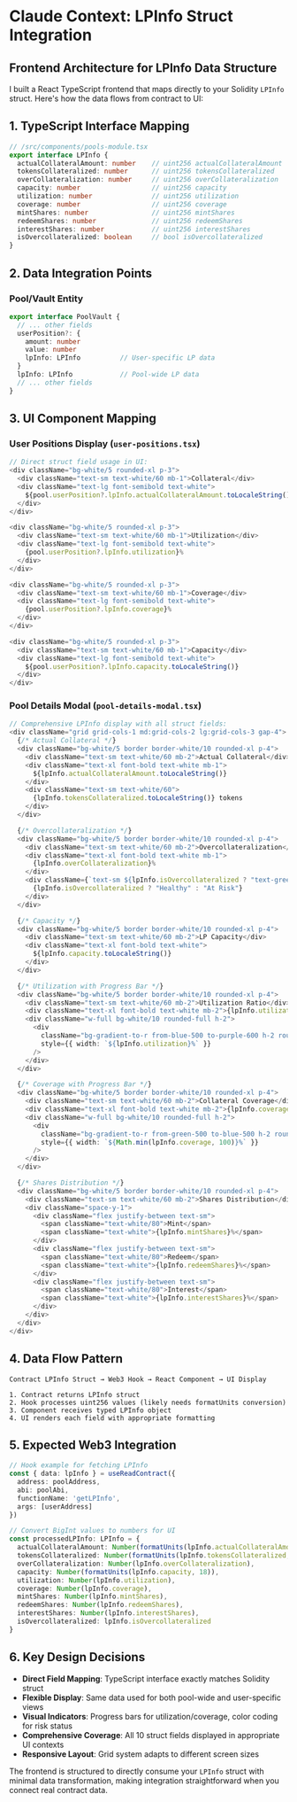 # Claude Context: LPInfo Struct Integration

## Frontend Architecture for LPInfo Data Structure

I built a React TypeScript frontend that maps directly to your Solidity `LPInfo` struct. Here's how the data flows from contract to UI:

## 1. TypeScript Interface Mapping

```typescript
// /src/components/pools-module.tsx
export interface LPInfo {
  actualCollateralAmount: number    // uint256 actualCollateralAmount
  tokensCollateralized: number      // uint256 tokensCollateralized  
  overCollateralization: number     // uint256 overCollateralization
  capacity: number                  // uint256 capacity
  utilization: number               // uint256 utilization
  coverage: number                  // uint256 coverage
  mintShares: number                // uint256 mintShares
  redeemShares: number              // uint256 redeemShares
  interestShares: number            // uint256 interestShares
  isOvercollateralized: boolean     // bool isOvercollateralized
}
```

## 2. Data Integration Points

### Pool/Vault Entity
```typescript
export interface PoolVault {
  // ... other fields
  userPosition?: {
    amount: number
    value: number
    lpInfo: LPInfo          // User-specific LP data
  }
  lpInfo: LPInfo            // Pool-wide LP data
  // ... other fields
}
```

## 3. UI Component Mapping

### User Positions Display (`user-positions.tsx`)
```typescript
// Direct struct field usage in UI:
<div className="bg-white/5 rounded-xl p-3">
  <div className="text-sm text-white/60 mb-1">Collateral</div>
  <div className="text-lg font-semibold text-white">
    ${pool.userPosition?.lpInfo.actualCollateralAmount.toLocaleString()}
  </div>
</div>

<div className="bg-white/5 rounded-xl p-3">
  <div className="text-sm text-white/60 mb-1">Utilization</div>
  <div className="text-lg font-semibold text-white">
    {pool.userPosition?.lpInfo.utilization}%
  </div>
</div>

<div className="bg-white/5 rounded-xl p-3">
  <div className="text-sm text-white/60 mb-1">Coverage</div>
  <div className="text-lg font-semibold text-white">
    {pool.userPosition?.lpInfo.coverage}%
  </div>
</div>

<div className="bg-white/5 rounded-xl p-3">
  <div className="text-sm text-white/60 mb-1">Capacity</div>
  <div className="text-lg font-semibold text-white">
    ${pool.userPosition?.lpInfo.capacity.toLocaleString()}
  </div>
</div>
```

### Pool Details Modal (`pool-details-modal.tsx`)
```typescript
// Comprehensive LPInfo display with all struct fields:
<div className="grid grid-cols-1 md:grid-cols-2 lg:grid-cols-3 gap-4">
  {/* Actual Collateral */}
  <div className="bg-white/5 border border-white/10 rounded-xl p-4">
    <div className="text-sm text-white/60 mb-2">Actual Collateral</div>
    <div className="text-xl font-bold text-white mb-1">
      ${lpInfo.actualCollateralAmount.toLocaleString()}
    </div>
    <div className="text-sm text-white/60">
      {lpInfo.tokensCollateralized.toLocaleString()} tokens
    </div>
  </div>

  {/* Overcollateralization */}
  <div className="bg-white/5 border border-white/10 rounded-xl p-4">
    <div className="text-sm text-white/60 mb-2">Overcollateralization</div>
    <div className="text-xl font-bold text-white mb-1">
      {lpInfo.overCollateralization}%
    </div>
    <div className={`text-sm ${lpInfo.isOvercollateralized ? "text-green-400" : "text-red-400"}`}>
      {lpInfo.isOvercollateralized ? "Healthy" : "At Risk"}
    </div>
  </div>

  {/* Capacity */}
  <div className="bg-white/5 border border-white/10 rounded-xl p-4">
    <div className="text-sm text-white/60 mb-2">LP Capacity</div>
    <div className="text-xl font-bold text-white">
      ${lpInfo.capacity.toLocaleString()}
    </div>
  </div>

  {/* Utilization with Progress Bar */}
  <div className="bg-white/5 border border-white/10 rounded-xl p-4">
    <div className="text-sm text-white/60 mb-2">Utilization Ratio</div>
    <div className="text-xl font-bold text-white mb-2">{lpInfo.utilization}%</div>
    <div className="w-full bg-white/10 rounded-full h-2">
      <div
        className="bg-gradient-to-r from-blue-500 to-purple-600 h-2 rounded-full"
        style={{ width: `${lpInfo.utilization}%` }}
      />
    </div>
  </div>

  {/* Coverage with Progress Bar */}
  <div className="bg-white/5 border border-white/10 rounded-xl p-4">
    <div className="text-sm text-white/60 mb-2">Collateral Coverage</div>
    <div className="text-xl font-bold text-white mb-2">{lpInfo.coverage}%</div>
    <div className="w-full bg-white/10 rounded-full h-2">
      <div
        className="bg-gradient-to-r from-green-500 to-blue-500 h-2 rounded-full"
        style={{ width: `${Math.min(lpInfo.coverage, 100)}%` }}
      />
    </div>
  </div>

  {/* Shares Distribution */}
  <div className="bg-white/5 border border-white/10 rounded-xl p-4">
    <div className="text-sm text-white/60 mb-2">Shares Distribution</div>
    <div className="space-y-1">
      <div className="flex justify-between text-sm">
        <span className="text-white/80">Mint</span>
        <span className="text-white">{lpInfo.mintShares}%</span>
      </div>
      <div className="flex justify-between text-sm">
        <span className="text-white/80">Redeem</span>
        <span className="text-white">{lpInfo.redeemShares}%</span>
      </div>
      <div className="flex justify-between text-sm">
        <span className="text-white/80">Interest</span>
        <span className="text-white">{lpInfo.interestShares}%</span>
      </div>
    </div>
  </div>
</div>
```

## 4. Data Flow Pattern

```
Contract LPInfo Struct → Web3 Hook → React Component → UI Display

1. Contract returns LPInfo struct
2. Hook processes uint256 values (likely needs formatUnits conversion)
3. Component receives typed LPInfo object
4. UI renders each field with appropriate formatting
```

## 5. Expected Web3 Integration

```typescript
// Hook example for fetching LPInfo
const { data: lpInfo } = useReadContract({
  address: poolAddress,
  abi: poolAbi,
  functionName: 'getLPInfo',
  args: [userAddress]
})

// Convert BigInt values to numbers for UI
const processedLPInfo: LPInfo = {
  actualCollateralAmount: Number(formatUnits(lpInfo.actualCollateralAmount, 18)),
  tokensCollateralized: Number(formatUnits(lpInfo.tokensCollateralized, 18)),
  overCollateralization: Number(lpInfo.overCollateralization),
  capacity: Number(formatUnits(lpInfo.capacity, 18)),
  utilization: Number(lpInfo.utilization),
  coverage: Number(lpInfo.coverage),
  mintShares: Number(lpInfo.mintShares),
  redeemShares: Number(lpInfo.redeemShares),
  interestShares: Number(lpInfo.interestShares),
  isOvercollateralized: lpInfo.isOvercollateralized
}
```

## 6. Key Design Decisions

- **Direct Field Mapping**: TypeScript interface exactly matches Solidity struct
- **Flexible Display**: Same data used for both pool-wide and user-specific views
- **Visual Indicators**: Progress bars for utilization/coverage, color coding for risk status
- **Comprehensive Coverage**: All 10 struct fields displayed in appropriate UI contexts
- **Responsive Layout**: Grid system adapts to different screen sizes

The frontend is structured to directly consume your `LPInfo` struct with minimal data transformation, making integration straightforward when you connect real contract data.